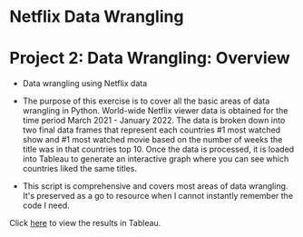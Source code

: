 # Netflix Data Wrangling 

# Project 2: Data Wrangling: Overview

* Data wrangling using Netflix data

* The purpose of this exercise is to cover all the basic areas of data wrangling in Python. World-wide Netflix viewer data is obtained for the time period March 2021 - January 2022. The data is broken down into two final data frames that represent each countries #1 most watched show and #1 most watched movie based on the number of weeks the title was in that countries top 10. Once the data is processed, it is loaded into Tableau to generate an interactive graph where you can see which countries liked the same titles. 

* This script is comprehensive and covers most areas of data wrangling. It's preserved as a go to resource when I cannot instantly remember the code I need. 

Click [here](https://public.tableau.com/views/WhichcountrieslikethesameNetflixshowsandmovies/Movies?:language=en-US&:display_count=n&:origin=viz_share_link) to view the results in Tableau.
